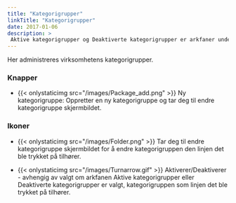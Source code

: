 ```yaml
---
title: "Kategorigrupper"
linkTitle: "Kategorigrupper"
date: 2017-01-06
description: >
 Aktive kategorigrupper og Deaktiverte kategorigrupper er arkfaner under {{< onlystaticimg src="/images/Note.png" >}} Kategorier.
---
```

Her administreres virksomhetens kategorigrupper.

### Knapper
- {{< onlystaticimg src="/images/Package_add.png" >}} Ny kategorigruppe: Oppretter en ny kategorigruppe og tar deg til endre kategorigruppe skjermbildet.

### Ikoner
- {{< onlystaticimg src="/images/Folder.png" >}} Tar deg til endre kategorigruppe skjermbildet for å endre kategorigruppen den linjen det ble trykket på tilhører.

- {{< onlystaticimg src="/images/Turnarrow.gif" >}} Aktiverer/Deaktiverer - avhengig av valgt om arkfanen Aktive kategorigrupper eller Deaktiverte kategorigrupper er valgt, kategorigruppen som linjen det ble trykket på tilhører.